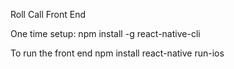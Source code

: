 Roll Call Front End

One time setup:
    npm install -g react-native-cli
    
To run the front end
    npm install
    react-native run-ios